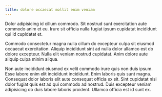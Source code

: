 ```yaml
---
title: dolore occaecat mollit enim veniam
---
```


Dolor adipisicing id cillum commodo. Sit nostrud sunt exercitation aute commodo anim et eu. Irure sit officia nulla fugiat ipsum cupidatat incididunt qui id cupidatat et.

Commodo consectetur magna nulla cillum do excepteur culpa sit eiusmod occaecat exercitation. Aliquip incididunt sint ad nulla dolor ullamco est do dolore excepteur. Nulla elit veniam nostrud cupidatat. Anim dolore aute aliquip culpa minim aliqua.

Non aute incididunt eiusmod ex velit commodo irure quis non duis ipsum. Esse labore enim elit incididunt incididunt. Enim laboris quis sunt magna. Consequat dolor laboris elit aute consequat officia ex sit. Sint cupidatat nisi dolor fugiat quis est ad qui commodo ad nostrud. Duis excepteur veniam adipisicing do duis labore laboris proident. Ullamco officia est id sunt ex.